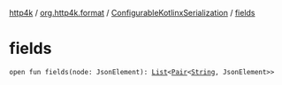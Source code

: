 [http4k](../../index.md) / [org.http4k.format](../index.md) / [ConfigurableKotlinxSerialization](index.md) / [fields](./fields.md)

# fields

`open fun fields(node: JsonElement): `[`List`](https://kotlinlang.org/api/latest/jvm/stdlib/kotlin.collections/-list/index.html)`<`[`Pair`](https://kotlinlang.org/api/latest/jvm/stdlib/kotlin/-pair/index.html)`<`[`String`](https://kotlinlang.org/api/latest/jvm/stdlib/kotlin/-string/index.html)`, JsonElement>>`